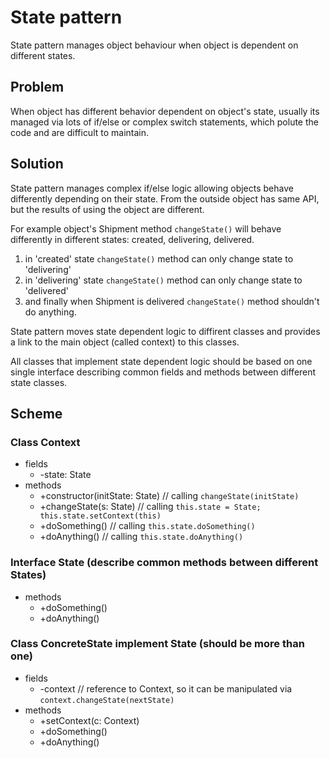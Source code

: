 # State pattern

State pattern manages object behaviour when object is dependent on different states.

## Problem

When object has different behavior dependent on object's state, usually its managed via lots of if/else or complex switch statements, which polute the code and are difficult to maintain.

## Solution

State pattern manages complex if/else logic allowing objects behave differently depending on their state. From the outside object has same API, but the results of using the object are different.

For example object's Shipment method `changeState()` will behave differently in different states: created, delivering, delivered.

1. in 'created' state `changeState()` method can only change state to 'delivering'
2. in 'delivering' state `changeState()` method can only change state to 'delivered'
3. and finally when Shipment is delivered `changeState()` method shouldn't do anything.

State pattern moves state dependent logic to diffirent classes and provides a link to the main object (called context) to this classes.

All classes that implement state dependent logic should be based on one single interface describing common fields and methods between different state classes.

## Scheme

### Class Context

- fields
  - -state: State
- methods
  - +constructor(initState: State) // calling `changeState(initState)`
  - +changeState(s: State) // calling `this.state = State; this.state.setContext(this)`
  - +doSomething() // calling `this.state.doSomething()`
  - +doAnything() // calling `this.state.doAnything()`

### Interface State (describe common methods between different States)

- methods
  - +doSomething()
  - +doAnything()

### Class ConcreteState implement State (should be more than one)

- fields
  - -context // reference to Context, so it can be manipulated via `context.changeState(nextState)`
- methods
  - +setContext(c: Context)
  - +doSomething()
  - +doAnything()
